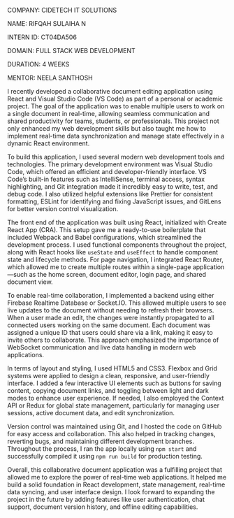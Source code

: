 COMPANY: CIDETECH IT SOLUTIONS

NAME: RIFQAH SULAIHA N

INTERN ID: CT04DA506

DOMAIN: FULL STACK WEB DEVELOPMENT

DURATION: 4 WEEKS

MENTOR: NEELA SANTHOSH

I recently developed a collaborative document editing application using React and Visual Studio Code (VS Code) as part of a personal or academic project. The goal of the application was to enable multiple users 
to work on a single document in real-time, allowing seamless communication and shared productivity for teams, students, or professionals. This project not only enhanced my web development skills but also taught
me how to implement real-time data synchronization and manage state effectively in a dynamic React environment.

To build this application, I used several modern web development tools and technologies. The primary development environment was Visual Studio Code, which offered an efficient and developer-friendly interface. VS
Code’s built-in features such as IntelliSense, terminal access, syntax highlighting, and Git integration made it incredibly easy to write, test, and debug code. I also utilized helpful extensions like Prettier
for consistent formatting, ESLint for identifying and fixing JavaScript issues, and GitLens for better version control visualization.

The front end of the application was built using React, initialized with Create React App (CRA). This setup gave me a ready-to-use boilerplate that included Webpack and Babel configurations, which streamlined the 
development process. I used functional components throughout the project, along with React hooks like `useState` and `useEffect` to handle component state and lifecycle methods. For page navigation, I integrated 
React Router, which allowed me to create multiple routes within a single-page application—such as the home screen, document editor, login page, and shared document view.

To enable real-time collaboration, I implemented a backend using either Firebase Realtime Database or Socket.IO. This allowed multiple users to see live updates to the document without needing to refresh their 
browsers. When a user made an edit, the changes were instantly propagated to all connected users working on the same document. Each document was assigned a unique ID that users could share via a link, making it 
easy to invite others to collaborate. This approach emphasized the importance of WebSocket communication and live data handling in modern web applications.

In terms of layout and styling, I used HTML5 and CSS3. Flexbox and Grid systems were applied to design a clean, responsive, and user-friendly interface. I added a few interactive UI elements such as buttons for
saving content, copying document links, and toggling between light and dark modes to enhance user experience. If needed, I also employed the Context API or Redux for global state management, particularly for 
managing user sessions, active document data, and edit synchronization.

Version control was maintained using Git, and I hosted the code on GitHub for easy access and collaboration. This also helped in tracking changes, reverting bugs, and maintaining different development branches. 
Throughout the process, I ran the app locally using `npm start` and successfully compiled it using `npm run build` for production testing.

Overall, this collaborative document application was a fulfilling project that allowed me to explore the power of real-time web applications. It helped me build a solid foundation in React development, state 
management, real-time data syncing, and user interface design. I look forward to expanding the project in the future by adding features like user authentication, chat support, document version history, and 
offline editing capabilities.


